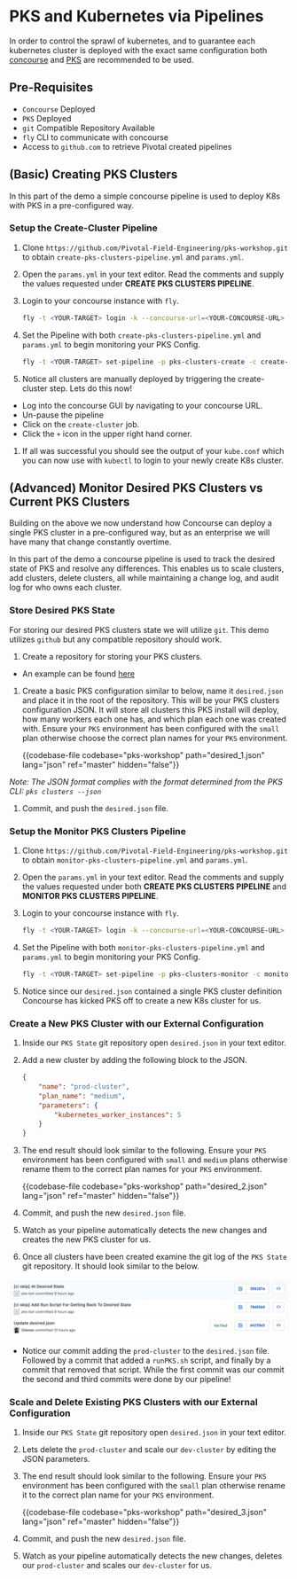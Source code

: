 # PKS and Kubernetes via Pipelines

In order to control the sprawl of kubernetes, and to guarantee 
each kubernetes cluster is deployed with the exact same configuration 
both [concourse](https://concourse-ci.org/) and [PKS](https://pivotal.io/platform/pivotal-container-service) are recommended to be used.

## Pre-Requisites

- `Concourse` Deployed
- `PKS` Deployed
- `git` Compatible Repository Available
- `fly` CLI to communicate with concourse
- Access to `github.com` to retrieve Pivotal created pipelines

## (Basic) Creating PKS Clusters

In this part of the demo a simple concourse pipeline is used to deploy K8s with PKS in a pre-configured way.

### Setup the Create-Cluster Pipeline

1. Clone `https://github.com/Pivotal-Field-Engineering/pks-workshop.git` to obtain 
`create-pks-clusters-pipeline.yml` and `params.yml`.

1. Open the `params.yml` in your text editor. Read the comments and supply the values requested under **CREATE PKS CLUSTERS PIPELINE**.

1. Login to your concourse instance with `fly`. 

    ```bash 
    fly -t <YOUR-TARGET> login -k --concourse-url=<YOUR-CONCOURSE-URL>
    ``` 

1. Set the Pipeline with both `create-pks-clusters-pipeline.yml` and `params.yml` to begin monitoring your PKS Config.

    ```bash
    fly -t <YOUR-TARGET> set-pipeline -p pks-clusters-create -c create-pks-clusters-pipeline.yml -l params.yml
    ```

1. Notice all clusters are manually deployed by triggering the create-cluster step. Lets do this now!
  - Log into the concourse GUI by navigating to your concourse URL.
  - Un-pause the pipeline
  - Click on the `create-cluster` job.
  - Click the `+` icon in the upper right hand corner.

1. If all was successful you should see the output of your `kube.conf` which you can now use with `kubectl` to login to your newly create K8s cluster.

## (Advanced) Monitor Desired PKS Clusters vs Current PKS Clusters

Building on the above we now understand how Concourse can deploy a single PKS cluster in a pre-configured way, 
but as an enterprise we will have many that change constantly overtime. 

In this part of the demo a concourse pipeline is used to track the desired state of PKS and resolve any differences. 
This enables us to scale clusters, add clusters, delete clusters, all while maintaining a change log, 
and audit log for who owns each cluster.

### Store Desired PKS State

For storing our desired PKS clusters state we will utilize `git`. 
This demo utilizes `github` but any compatible repository should work.

1. Create a repository for storing your PKS clusters.
  - An example can be found [here](https://github.com/Oskoss/peters-pks-clusters)

1. Create a basic PKS configuration similar to below, name it `desired.json` and 
place it in the root of the repository. This will be your PKS clusters configuration JSON. 
It will store all clusters this PKS install will deploy, how many workers each one has, 
and which plan each one was created with. Ensure your `PKS` environment has been configured with the `small` plan
otherwise choose the correct plan names for your `PKS` environment.

    {{codebase-file codebase="pks-workshop" path="desired_1.json" lang="json" ref="master" hidden="false"}}

*Note: The JSON format complies with the format determined from the PKS CLI: `pks clusters --json`*

1. Commit, and push the `desired.json` file.

### Setup the Monitor PKS Clusters Pipeline

1. Clone `https://github.com/Pivotal-Field-Engineering/pks-workshop.git` to obtain 
`monitor-pks-clusters-pipeline.yml` and `params.yml`.

1. Open the `params.yml` in your text editor. Read the comments and supply the values requested under both **CREATE PKS CLUSTERS PIPELINE** and **MONITOR PKS CLUSTERS PIPELINE**.

1. Login to your concourse instance with `fly`.

    ```bash 
    fly -t <YOUR-TARGET> login -k --concourse-url=<YOUR-CONCOURSE-URL> 
    ``` 

1. Set the Pipeline with both `monitor-pks-clusters-pipeline.yml` and `params.yml` to begin monitoring your PKS Config.

    ```bash 
    fly -t <YOUR-TARGET> set-pipeline -p pks-clusters-monitor -c monitor-pks-clusters-pipeline.yml -l params.yml
    ```

1. Notice since our `desired.json` contained a single PKS cluster definition Concourse has kicked PKS off to create a new K8s cluster for us.

### Create a New PKS Cluster with our External Configuration

1. Inside our `PKS State` git repository open `desired.json` in your text editor.

1. Add a new cluster by adding the following block to the JSON.

    ```JSON
    {
        "name": "prod-cluster",
        "plan_name": "medium",
        "parameters": {
            "kubernetes_worker_instances": 5
        }
    }
    ```

1. The end result should look similar to the following. Ensure your `PKS` environment has been configured with `small` and `medium` plans 
otherwise rename them to the correct plan names for your `PKS` environment.

    {{codebase-file codebase="pks-workshop" path="desired_2.json" lang="json" ref="master" hidden="false"}}

1. Commit, and push the new `desired.json` file.

1. Watch as your pipeline automatically detects the new changes and creates the new PKS cluster for us.

1. Once all clusters have been created examine the git log of the `PKS State` git repository. It should look similar to the below.

  ![git-history](git-history.png)

  - Notice our commit adding the `prod-cluster` to the `desired.json` file. Followed by a commit that added a `runPKS.sh` script, 
  and finally by a commit that removed that script. While the first commit was our commit the second and third commits were done by our pipeline!

### Scale and Delete Existing PKS Clusters with our External Configuration

1. Inside our `PKS State` git repository open `desired.json` in your text editor.

1. Lets delete the `prod-cluster` and scale our `dev-cluster` by editing the JSON parameters.

1. The end result should look similar to the following. Ensure your `PKS` environment has been configured with the `small` plan
otherwise rename it to the correct plan name for your `PKS` environment.

    {{codebase-file codebase="pks-workshop" path="desired_3.json" lang="json" ref="master" hidden="false"}}

1. Commit, and push the new `desired.json` file.

1. Watch as your pipeline automatically detects the new changes, deletes our `prod-cluster` and scales our `dev-cluster` for us.


